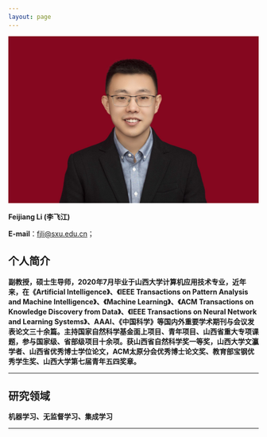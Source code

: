 ```yaml
---
layout: page
---
```


<img src="https://github.com/FeijiangLi/FeijiangLi.github.io/blob/main/feijiangli.jpg?raw=true" class="floatpic">


 **Feijiang Li (李飞江)**
 
 **E-mail**：fjli@sxu.edu.cn；



## 个人简介
**副教授，硕士生导师，2020年7月毕业于山西大学计算机应用技术专业，近年来，在《Artificial Intelligence》、《IEEE Transactions on Pattern Analysis and Machine Intelligence》、《Machine Learning》、《ACM Transactions on Knowledge Discovery from Data》、《IEEE Transactions on Neural Network and Learning Systems》、AAAI、《中国科学》等国内外重要学术期刊与会议发表论文三十余篇。主持国家自然科学基金面上项目、青年项目、山西省重大专项课题，参与国家级、省部级项目十余项。获山西省自然科学奖一等奖，山西大学文瀛学者、山西省优秀博士学位论文，ACM太原分会优秀博士论文奖、教育部宝钢优秀学生奖、山西大学第七届青年五四奖章。**

---

## 研究领域

**机器学习、无监督学习、集成学习**

---
